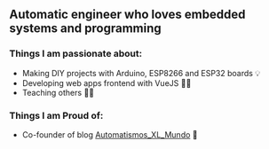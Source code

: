 ## Automatic engineer who loves embedded systems and programming
### Things I am passionate about:
- Making DIY projects with Arduino, ESP8266 and ESP32 boards 💡
- Developing web apps frontend with VueJS 👨‍💻
- Teaching others 👨‍🏫

### Things I am Proud of:
- Co-founder of blog [Automatismos_XL_Mundo](https://automatismosmundo.com/) 📝

<!--
**elC0mpa/elC0mpa** is a ✨ _special_ ✨ repository because its `README.md` (this file) appears on your GitHub profile.

Here are some ideas to get you started:

- 🔭 I’m currently working on ...
- 🌱 I’m currently learning ...
- 👯 I’m looking to collaborate on ...
- 🤔 I’m looking for help with ...
- 💬 Ask me about ...
- 📫 How to reach me: ...
- 😄 Pronouns: ...
- ⚡ Fun fact: ...
-->
